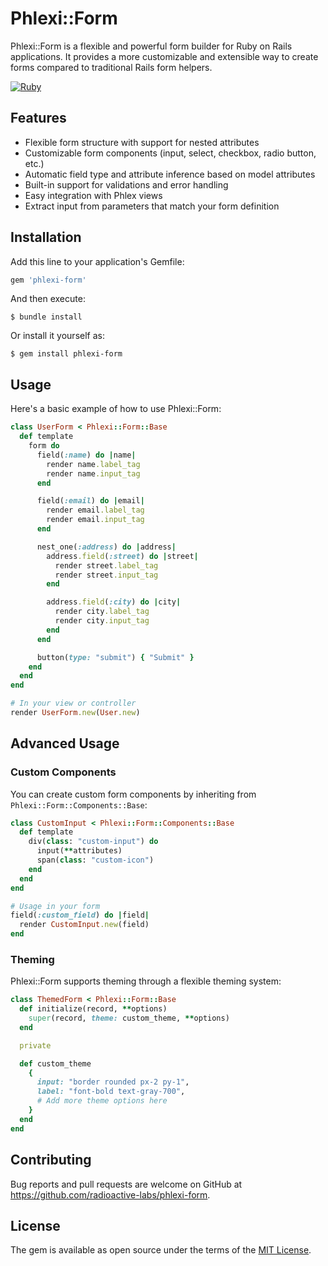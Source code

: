 # Phlexi::Form 

Phlexi::Form is a flexible and powerful form builder for Ruby on Rails applications. It provides a more customizable and extensible way to create forms compared to traditional Rails form helpers.

[![Ruby](https://github.com/radioactive-labs/phlexi-form/actions/workflows/main.yml/badge.svg)](https://github.com/radioactive-labs/phlexi-form/actions/workflows/main.yml)

## Features

- Flexible form structure with support for nested attributes
- Customizable form components (input, select, checkbox, radio button, etc.)
- Automatic field type and attribute inference based on model attributes
- Built-in support for validations and error handling
- Easy integration with Phlex views
- Extract input from parameters that match your form definition


## Installation

Add this line to your application's Gemfile:

```ruby
gem 'phlexi-form'
```

And then execute:

```
$ bundle install
```

Or install it yourself as:

```
$ gem install phlexi-form
```

## Usage

Here's a basic example of how to use Phlexi::Form:

```ruby
class UserForm < Phlexi::Form::Base
  def template
    form do
      field(:name) do |name|
        render name.label_tag
        render name.input_tag
      end

      field(:email) do |email|
        render email.label_tag
        render email.input_tag
      end

      nest_one(:address) do |address|
        address.field(:street) do |street|
          render street.label_tag
          render street.input_tag
        end

        address.field(:city) do |city|
          render city.label_tag
          render city.input_tag
        end
      end

      button(type: "submit") { "Submit" }
    end
  end
end

# In your view or controller
render UserForm.new(User.new)
```

## Advanced Usage

### Custom Components

You can create custom form components by inheriting from `Phlexi::Form::Components::Base`:

```ruby
class CustomInput < Phlexi::Form::Components::Base
  def template
    div(class: "custom-input") do
      input(**attributes)
      span(class: "custom-icon")
    end
  end
end

# Usage in your form
field(:custom_field) do |field|
  render CustomInput.new(field)
end
```

### Theming

Phlexi::Form supports theming through a flexible theming system:

```ruby
class ThemedForm < Phlexi::Form::Base
  def initialize(record, **options)
    super(record, theme: custom_theme, **options)
  end

  private

  def custom_theme
    {
      input: "border rounded px-2 py-1",
      label: "font-bold text-gray-700",
      # Add more theme options here
    }
  end
end
```

<!-- ## Configuration

You can configure Phlexi::Form globally by creating an initializer:

```ruby
# config/initializers/phlexi_form.rb
Phlexi::Form.configure do |config|
  config.default_theme = {
    # Your default theme options
  }
  # Add more configuration options here
end
``` -->

## Contributing

Bug reports and pull requests are welcome on GitHub at https://github.com/radioactive-labs/phlexi-form.

## License

The gem is available as open source under the terms of the [MIT License](https://opensource.org/licenses/MIT).
